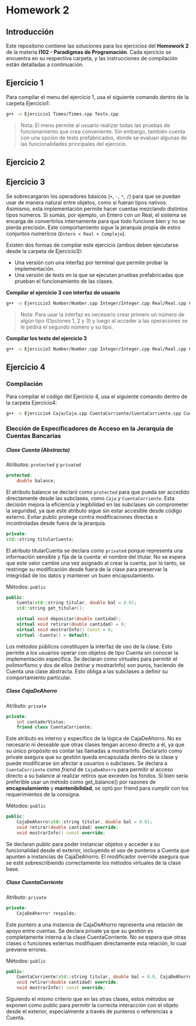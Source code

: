 # Homework 2

## Introducción
Este repositorio contiene las soluciones para los ejercicios del **Homework 2** de la materia **I102 - Paradigmas de Programación**. Cada ejercicio se encuentra en su respectiva carpeta, y las instrucciones de compilación están detalladas a continuación.


## Ejercicio 1
Para compilar el menu del ejercicio 1, usa el siguiente comando dentro de la carpeta Ejercicio1:
```bash
g++ -o Ejercicio1 Times/Times.cpp Tests.cpp
```
> Nota: El menu permite al usuario realizar todas las pruebas de funcionamiento que crea conveniente. Sin embargo, también cuenta con una opción de tests prefabricados, donde se evaluan algunas de las funcionalidades principales del ejercicio.

## Ejercicio 2

## Ejercicio 3
 Se sobrecargaron los operadores básicos (`+`, `-`, `*`, `/`) para que se puedan usar de manera natural entre objetos, como si fueran tipos nativos. Asimismo, esta implementación permite hacer cuentas mezclando distintos tipos números. Si sumás, por ejemplo, un Entero con un Real, el sistema se encarga de convertirlos internamente para que todo funcione bien y no se pierda precisión. Este comportamiento sigue la jerarquía propia de estos conjuntos numericos (`Entero < Real < Complejo`).

Existen dos formas de compilar este ejercicio (ambos deben ejecutarse desde la carpeta de Ejercicio3):
- Una versión con una interfaz por terminal que permite probar la implementación.
- Una versión de tests en la que se ejecutan pruebas prefabricadas que prueban el funcionamiento de las clases.

**Compilar el ejercicio 3 con interfaz de usuario**
```bash
g++ -o Ejercicio3 Number/Number.cpp Integer/Integer.cpp Real/Real.cpp Complex/Complex.cpp Menu.cpp
```
> Nota: Para usar la interfaz es necesario crear primero un número de algún tipo (Opciones 1, 2 y 3) y luego al acceder a las operaciones se le pedirá el segundo número y su tipo.

**Compilar los tests del ejercicio 3**
```bash
g++ -o Ejercicio3 Number/Number.cpp Integer/Integer.cpp Real/Real.cpp Complex/Complex.cpp Tests.cpp
```

## Ejercicio 4

### **Compilación**
Para compilar el código del Ejercicio 4, usa el siguiente comando dentro de la carpeta Ejercicio4:

```bash
g++ -o Ejercicio4 Caja/Caja.cpp CuentaCorriente/CuentaCorriente.cpp Cuenta/Cuenta.cpp BancoTest.cpp
```

### Elección de Especificadores de Acceso en la Jerarquía de Cuentas Bancarias

##### Clase Cuenta (Abstracta)
Atributos: `protected` y `privated`

```cpp
protected:
    double balance;
```

El atributo balance se declaró como `protected` para que pueda ser accedido directamente desde las subclases, como `Caja` y `CuentaCorriente`. Esta decisión mejora la eficiencia y legibilidad en las subclases sin comprometer la seguridad, ya que este atributo sigue sin estar accesible desde código externo. Evitar public protege contra modificaciones directas e incontroladas desde fuera de la jerarquía.

```cpp
private:
std::string titularCuenta;
```

El atributo titularCuenta se declara como `privated` porque representa una información sensible y fija de la cuenta: el nombre del titular. No se espera que este valor cambie una vez asignado al crear la cuenta, por lo tanto, se restringe su modificación desde fuera de la clase para preservar la integridad de los datos y mantener un buen encapsulamiento.

Métodos: `public`

```cpp
public:
    Cuenta(std::string titular, double bal = 0.0);
    std::string get_titular();

    virtual void depositar(double cantidad);
    virtual void retirar(double cantidad) = 0;
    virtual void mostrarInfo() const = 0;
    virtual ~Cuenta() = default;
```

Los métodos públicos constituyen la interfaz de uso de la clase. Esto permite a los usuarios operar con objetos de tipo Cuenta sin conocer la implementación específica. Se declaran como virtuales para permitir el polimorfismo y dos de ellos (retirar y mostrarInfo) son puros, haciendo de Cuenta una clase abstracta. Esto obliga a las subclases a definir su comportamiento particular.

##### Clase CajaDeAhorro
Atributo: `private`

```cpp
private:
    int contadorVistas;
    friend class CuentaCorriente;
```

Este atributo es interno y específico de la lógica de CajaDeAhorro. No es necesario ni deseable que otras clases tengan acceso directo a él, ya que su único propósito es contar las llamadas a mostrarInfo. Declararlo como private asegura que su gestión queda encapsulada dentro de la clase y puede modificarse sin afectar a usuarios o subclases. Se declara a `CuentaCorriente` como *friend* de `CajaDeAhorro` para permitir el acceso directo a su balance al realizar retiros que exceden los fondos. Si bien sería preferible usar un método como get_balance() por razones de **encapsulamiento** y **mantenibilidad**, se optó por friend para cumplir con los requerimientos de la consigna.

Métodos: `public`

```cpp
public:
    CajaDeAhorro(std::string titular, double bal = 0.0);
    void retirar(double cantidad) override;
    void mostrarInfo() const override;
```

Se declaran public para poder instanciar objetos y acceder a su funcionalidad desde el exterior, incluyendo el uso de punteros a Cuenta que apunten a instancias de CajaDeAhorro. El modificador override asegura que se esté sobrescribiendo correctamente los métodos virtuales de la clase base.

##### Clase CuentaCorriente
Atributo: `private`

```cpp
private:
    CajaDeAhorro* respaldo;
```

Este puntero a una instancia de CajaDeAhorro representa una relación de apoyo entre cuentas. Se declara private ya que su gestión es completamente interna a la clase CuentaCorriente. No se espera que otras clases o funciones externas modifiquen directamente esta relación, lo cual previene errores.

Métodos: `public`

```cpp
public:
    CuentaCorriente(std::string titular, double bal = 0.0, CajaDeAhorro* respaldo = nullptr);
    void retirar(double cantidad) override;
    void mostrarInfo() const override;
```

Siguiendo el mismo criterio que en las otras clases, estos métodos se exponen como public para permitir la correcta interacción con el objeto desde el exterior, especialmente a través de punteros o referencias a Cuenta.